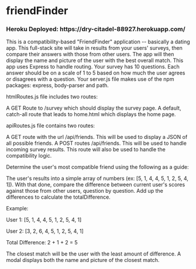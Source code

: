 # friendFinder
<h3>Heroku Deployed: https://dry-citadel-88927.herokuapp.com/</h3>
This is a compatibility-based "FriendFinder" application -- basically a dating app. This full-stack site will take in results from your users' surveys, then compare their answers with those from other users. The app will then display the name and picture of the user with the best overall match. This app uses Express to handle routing.
Your survey has 10 questions. Each answer should be on a scale of 1 to 5 based on how much the user agrees or disagrees with a question.
Your server.js file makes use of the npm packages: express, body-parser and path.

htmlRoutes.js file includes two routes:

A GET Route to /survey which should display the survey page.
A default, catch-all route that leads to home.html which displays the home page. 

apiRoutes.js file contains two routes:

A GET route with the url /api/friends. This will be used to display a JSON of all possible friends.
A POST routes /api/friends. This will be used to handle incoming survey results. This route will also be used to handle the compatibility logic.

Determine the user's most compatible friend using the following as a guide:

The user's results into a simple array of numbers (ex: [5, 1, 4, 4, 5, 1, 2, 5, 4, 1]).
With that done, compare the difference between current user's scores against those from other users, question by question. Add up the differences to calculate the totalDifference.

Example: 

User 1: [5, 1, 4, 4, 5, 1, 2, 5, 4, 1]

User 2: [3, 2, 6, 4, 5, 1, 2, 5, 4, 1]

Total Difference: 2 + 1 + 2 = 5

The closest match will be the user with the least amount of difference.
A modal displays both the name and picture of the closest match.
